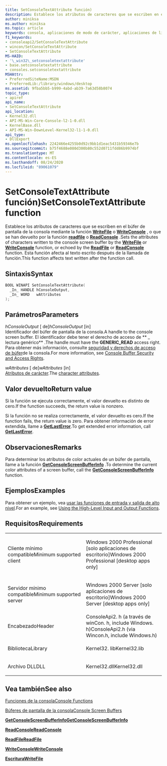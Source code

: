 ```yaml
---
title: SetConsoleTextAttribute función)
description: Establece los atributos de caracteres que se escriben en el búfer de pantalla de la consola mediante la función WriteFile o WriteConsole, o que se han devuelto por la función ReadFile o ReadConsole.
author: miniksa
ms.author: miniksa
ms.topic: article
keywords: consola, aplicaciones de modo de carácter, aplicaciones de línea de comandos, aplicaciones de terminal, API de consola
f1_keywords:
- consoleapi2/SetConsoleTextAttribute
- wincon/SetConsoleTextAttribute
- SetConsoleTextAttribute
MS-HAID:
- '\_win32\_setconsoletextattribute'
- base.setconsoletextattribute
- consoles.setconsoletextattribute
MSHAttr:
- PreferredSiteName:MSDN
- PreferredLib:/library/windows/desktop
ms.assetid: 9fba5bb5-b999-4abd-ab39-7a63d58b8074
topic_type:
- apiref
api_name:
- SetConsoleTextAttribute
api_location:
- Kernel32.dll
- API-MS-Win-Core-Console-l2-1-0.dll
- KernelBase.dll
- API-MS-Win-DownLevel-Kernel32-l1-1-0.dll
api_type:
- DllExport
ms.openlocfilehash: 2242466e4255b0d92c9bb1d1eac5431b59346e7b
ms.sourcegitcommit: b75f4688e080d300b80c552d0711fdd86b9974bf
ms.translationtype: MT
ms.contentlocale: es-ES
ms.lasthandoff: 08/24/2020
ms.locfileid: "89061079"
---
```

# <a name="setconsoletextattribute-function"></a><span data-ttu-id="4d4c1-104">SetConsoleTextAttribute función)</span><span class="sxs-lookup"><span data-stu-id="4d4c1-104">SetConsoleTextAttribute function</span></span>


<span data-ttu-id="4d4c1-105">Establece los atributos de caracteres que se escriben en el búfer de pantalla de la consola mediante la función [**WriteFile**](https://msdn.microsoft.com/library/windows/desktop/aa365747) o [**WriteConsole**](writeconsole.md) , o que se han devuelto por la función [**readfile**](https://msdn.microsoft.com/library/windows/desktop/aa365467) o [**ReadConsole**](readconsole.md) .</span><span class="sxs-lookup"><span data-stu-id="4d4c1-105">Sets the attributes of characters written to the console screen buffer by the [**WriteFile**](https://msdn.microsoft.com/library/windows/desktop/aa365747) or [**WriteConsole**](writeconsole.md) function, or echoed by the [**ReadFile**](https://msdn.microsoft.com/library/windows/desktop/aa365467) or [**ReadConsole**](readconsole.md) function.</span></span> <span data-ttu-id="4d4c1-106">Esta función afecta al texto escrito después de la llamada de función.</span><span class="sxs-lookup"><span data-stu-id="4d4c1-106">This function affects text written after the function call.</span></span>

<a name="syntax"></a><span data-ttu-id="4d4c1-107">Sintaxis</span><span class="sxs-lookup"><span data-stu-id="4d4c1-107">Syntax</span></span>
------

```C
BOOL WINAPI SetConsoleTextAttribute(
  _In_ HANDLE hConsoleOutput,
  _In_ WORD   wAttributes
);
```

<a name="parameters"></a><span data-ttu-id="4d4c1-108">Parámetros</span><span class="sxs-lookup"><span data-stu-id="4d4c1-108">Parameters</span></span>
----------

<span data-ttu-id="4d4c1-109">*hConsoleOutput* \[ de\]</span><span class="sxs-lookup"><span data-stu-id="4d4c1-109">*hConsoleOutput* \[in\]</span></span>  
<span data-ttu-id="4d4c1-110">Identificador del búfer de pantalla de la consola.</span><span class="sxs-lookup"><span data-stu-id="4d4c1-110">A handle to the console screen buffer.</span></span> <span data-ttu-id="4d4c1-111">El identificador debe tener el derecho de acceso de \*\* \_ lectura genérico\*\* .</span><span class="sxs-lookup"><span data-stu-id="4d4c1-111">The handle must have the **GENERIC\_READ** access right.</span></span> <span data-ttu-id="4d4c1-112">Para obtener más información, consulte [seguridad y derechos de acceso de búfer](console-buffer-security-and-access-rights.md)de la consola.</span><span class="sxs-lookup"><span data-stu-id="4d4c1-112">For more information, see [Console Buffer Security and Access Rights](console-buffer-security-and-access-rights.md).</span></span>

<span data-ttu-id="4d4c1-113">*wAttributes* \[ de\]</span><span class="sxs-lookup"><span data-stu-id="4d4c1-113">*wAttributes* \[in\]</span></span>  
<span data-ttu-id="4d4c1-114">[Atributos de carácter](console-screen-buffers.md#_win32_font_attributes).</span><span class="sxs-lookup"><span data-stu-id="4d4c1-114">The [character attributes](console-screen-buffers.md#_win32_font_attributes).</span></span>

<a name="return-value"></a><span data-ttu-id="4d4c1-115">Valor devuelto</span><span class="sxs-lookup"><span data-stu-id="4d4c1-115">Return value</span></span>
------------

<span data-ttu-id="4d4c1-116">Si la función se ejecuta correctamente, el valor devuelto es distinto de cero.</span><span class="sxs-lookup"><span data-stu-id="4d4c1-116">If the function succeeds, the return value is nonzero.</span></span>

<span data-ttu-id="4d4c1-117">Si la función no se realiza correctamente, el valor devuelto es cero.</span><span class="sxs-lookup"><span data-stu-id="4d4c1-117">If the function fails, the return value is zero.</span></span> <span data-ttu-id="4d4c1-118">Para obtener información de error extendida, llame a [**GetLastError**](https://msdn.microsoft.com/library/windows/desktop/ms679360).</span><span class="sxs-lookup"><span data-stu-id="4d4c1-118">To get extended error information, call [**GetLastError**](https://msdn.microsoft.com/library/windows/desktop/ms679360).</span></span>

<a name="remarks"></a><span data-ttu-id="4d4c1-119">Observaciones</span><span class="sxs-lookup"><span data-stu-id="4d4c1-119">Remarks</span></span>
-------

<span data-ttu-id="4d4c1-120">Para determinar los atributos de color actuales de un búfer de pantalla, llame a la función [**GetConsoleScreenBufferInfo**](getconsolescreenbufferinfo.md) .</span><span class="sxs-lookup"><span data-stu-id="4d4c1-120">To determine the current color attributes of a screen buffer, call the [**GetConsoleScreenBufferInfo**](getconsolescreenbufferinfo.md) function.</span></span>

<a name="examples"></a><span data-ttu-id="4d4c1-121">Ejemplos</span><span class="sxs-lookup"><span data-stu-id="4d4c1-121">Examples</span></span>
--------

<span data-ttu-id="4d4c1-122">Para obtener un ejemplo, vea [usar las funciones de entrada y salida de alto nivel](using-the-high-level-input-and-output-functions.md).</span><span class="sxs-lookup"><span data-stu-id="4d4c1-122">For an example, see [Using the High-Level Input and Output Functions](using-the-high-level-input-and-output-functions.md).</span></span>

<a name="requirements"></a><span data-ttu-id="4d4c1-123">Requisitos</span><span class="sxs-lookup"><span data-stu-id="4d4c1-123">Requirements</span></span>
------------

<table>
<colgroup>
<col width="50%" />
<col width="50%" />
</colgroup>
<tbody>
<tr class="odd">
<td><p><span data-ttu-id="4d4c1-124">Cliente mínimo compatible</span><span class="sxs-lookup"><span data-stu-id="4d4c1-124">Minimum supported client</span></span></p></td>
<td><p><span data-ttu-id="4d4c1-125">Windows 2000 Professional [solo aplicaciones de escritorio]</span><span class="sxs-lookup"><span data-stu-id="4d4c1-125">Windows 2000 Professional [desktop apps only]</span></span></p></td>
</tr>
<tr class="even">
<td><p><span data-ttu-id="4d4c1-126">Servidor mínimo compatible</span><span class="sxs-lookup"><span data-stu-id="4d4c1-126">Minimum supported server</span></span></p></td>
<td><p><span data-ttu-id="4d4c1-127">Windows 2000 Server [solo aplicaciones de escritorio]</span><span class="sxs-lookup"><span data-stu-id="4d4c1-127">Windows 2000 Server [desktop apps only]</span></span></p></td>
</tr>
<tr class="odd">
<td><p><span data-ttu-id="4d4c1-128">Encabezado</span><span class="sxs-lookup"><span data-stu-id="4d4c1-128">Header</span></span></p></td>
<td><span data-ttu-id="4d4c1-129">ConsoleApi2. h (a través de winCon. h, include Windows. h)</span><span class="sxs-lookup"><span data-stu-id="4d4c1-129">ConsoleApi2.h (via Wincon.h, include Windows.h)</span></span></td>
</tr>
<tr class="even">
<td><p><span data-ttu-id="4d4c1-130">Biblioteca</span><span class="sxs-lookup"><span data-stu-id="4d4c1-130">Library</span></span></p></td>
<td><span data-ttu-id="4d4c1-131">Kernel32. lib</span><span class="sxs-lookup"><span data-stu-id="4d4c1-131">Kernel32.lib</span></span></td>
</tr>
<tr class="odd">
<td><p><span data-ttu-id="4d4c1-132">Archivo DLL</span><span class="sxs-lookup"><span data-stu-id="4d4c1-132">DLL</span></span></p></td>
<td><span data-ttu-id="4d4c1-133">Kernel32.dll</span><span class="sxs-lookup"><span data-stu-id="4d4c1-133">Kernel32.dll</span></span></td>
</tr>
<tr class="even">
</tr>
<tr class="odd">
</tr>
<tr class="even">
</tr>
</tbody>
</table>

## <a name="span-idsee_alsospansee-also"></a><span data-ttu-id="4d4c1-134"><span id="see_also"></span>Vea también</span><span class="sxs-lookup"><span data-stu-id="4d4c1-134"><span id="see_also"></span>See also</span></span>


[<span data-ttu-id="4d4c1-135">Funciones de la consola</span><span class="sxs-lookup"><span data-stu-id="4d4c1-135">Console Functions</span></span>](console-functions.md)

[<span data-ttu-id="4d4c1-136">Búferes de pantalla de la consola</span><span class="sxs-lookup"><span data-stu-id="4d4c1-136">Console Screen Buffers</span></span>](console-screen-buffers.md)

[<span data-ttu-id="4d4c1-137">**GetConsoleScreenBufferInfo**</span><span class="sxs-lookup"><span data-stu-id="4d4c1-137">**GetConsoleScreenBufferInfo**</span></span>](getconsolescreenbufferinfo.md)

[<span data-ttu-id="4d4c1-138">**ReadConsole**</span><span class="sxs-lookup"><span data-stu-id="4d4c1-138">**ReadConsole**</span></span>](readconsole.md)

[<span data-ttu-id="4d4c1-139">**ReadFile**</span><span class="sxs-lookup"><span data-stu-id="4d4c1-139">**ReadFile**</span></span>](https://msdn.microsoft.com/library/windows/desktop/aa365467)

[<span data-ttu-id="4d4c1-140">**WriteConsole**</span><span class="sxs-lookup"><span data-stu-id="4d4c1-140">**WriteConsole**</span></span>](writeconsole.md)

[<span data-ttu-id="4d4c1-141">**Escritura**</span><span class="sxs-lookup"><span data-stu-id="4d4c1-141">**WriteFile**</span></span>](https://msdn.microsoft.com/library/windows/desktop/aa365747)

 

 




